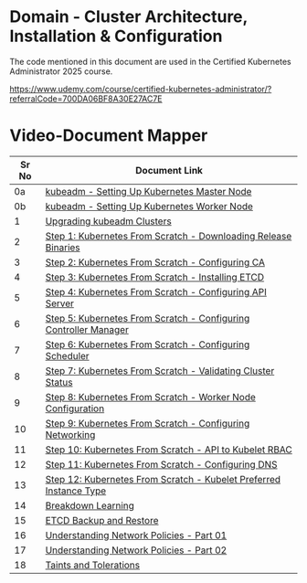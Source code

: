 # Domain - Cluster Architecture, Installation & Configuration

The code mentioned in this document are used in the Certified Kubernetes Administrator 2025 course.

https://www.udemy.com/course/certified-kubernetes-administrator/?referralCode=700DA06BF8A30E27AC7E


# Video-Document Mapper

| Sr No | Document Link |
| ------ | ------ |
| 0a | [kubeadm - Setting Up Kubernetes Master Node][PlDa0] |
| 0b | [kubeadm - Setting Up Kubernetes Worker Node][PlDa] |
| 1 | [Upgrading kubeadm Clusters][PlDn] |
| 2 | [Step 1: Kubernetes From Scratch - Downloading Release Binaries][PlDb] |
| 3 | [Step 2: Kubernetes From Scratch - Configuring CA][PlDc]
| 4 | [Step 3: Kubernetes From Scratch - Installing ETCD][PlDd]
| 5 | [Step 4: Kubernetes From Scratch - Configuring API Server][PlDe]
| 6 | [Step 5: Kubernetes From Scratch - Configuring Controller Manager][PlDf]
| 7 | [Step 6: Kubernetes From Scratch - Configuring Scheduler][PlDg]
| 8 | [Step 7: Kubernetes From Scratch - Validating Cluster Status][PlDh]
| 9 | [Step 8: Kubernetes From Scratch - Worker Node Configuration][PlDi]
| 10 | [Step 9: Kubernetes From Scratch - Configuring Networking][PlDj]
| 11 | [Step 10: Kubernetes From Scratch - API to Kubelet RBAC][PlDk]
| 12 | [Step 11: Kubernetes From Scratch - Configuring DNS ][PlDl]
| 13 | [Step 12: Kubernetes From Scratch - Kubelet Preferred Instance Type ][PlDm]
| 14 | [Breakdown Learning][PlDo]
| 15 | [ETCD Backup and Restore][PlDp]
| 16 | [Understanding Network Policies - Part 01][PlDq]
| 17 | [Understanding Network Policies - Part 02][PlDr]
| 18 | [Taints and Tolerations][PlDs]

[PlDa0]: <./install-kubeadm-master.md>
[PlDa]: <./install-kubeadm-worker.md>
[PlDb]: <./k8s-scratch-step-1-download-release-binaries.md>
[PlDc]: <./k8s-scratch-step-2-configure-ca.md>
[PlDd]: <./k8s-scratch-step-3-install-etcd.md>
[PlDe]: <./k8s-scratch-step-4-configure-apiserver.md>
[PlDf]: <./k8s-scratch-step-5-install-controller.md>
[PlDg]: <./k8s-scratch-step-6-configure-scheduler.md>
[PlDh]: <./k8s-scratch-step-7-validating-cluster-status.md>
[PlDi]: <./k8s-scratch-step-8-configure-worker-node.md>
[PlDj]: <./k8s-scratch-step-9-configure-networking.md>
[PlDk]: <./k8s-scratch-step-10-api-kubelet-rbac.md>
[PlDl]: <./k8s-scratch-step-11-configure-dns.md>
[PlDm]: <./k8s-scratch-step-12-kubelet-preferred-type.md>
[PlDn]: <./kubeadm-upgrade.md>
[PlDo]: <./breakdown-learning.md>
[PlDp]: <./etcd-backup-restore.md>
[PlDq]: <./netpol-01.md>
[PlDr]: <./netpol02.md>
[PlDs]: <./taint-toleration.md>